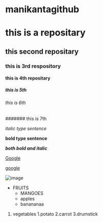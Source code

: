 # manikantagithub
# this is a repositary
## this second repositary
### this is 3rd respository
#### this is 4th repositary
##### this is 5th
###### this is 6th

####### this is 7th

*italic type sentence*

**bold type sentence**

***both bold and italic***

[Google](https://www.google.com)

[google](https://www.google.com/search?q=necrophilia&rlz=1C1GCEB_enIN979IN979&oq=&aqs=chrome.0.35i39i362l8.364405j0j7&sourceid=chrome&ie=UTF-8)

![image](https://getmyuni.azureedge.net/college-image/big/velagapudi-ramakrishna-siddhartha-engineering-college-vrsec-vijayawada.jpg)

* FRUITS
  * MANGOES
  * apples
  * banananaa

1. vegetables
     1.potato
     2.carrot
     3.drumstick 
  

